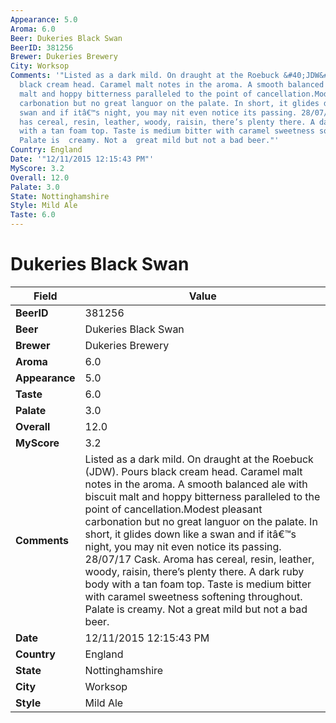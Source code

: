 ```yaml
---
Appearance: 5.0
Aroma: 6.0
Beer: Dukeries Black Swan
BeerID: 381256
Brewer: Dukeries Brewery
City: Worksop
Comments: '"Listed as a dark mild. On draught at the Roebuck &#40;JDW&#41;. Pours
  black cream head. Caramel malt notes in the aroma. A smooth balanced ale with biscuit
  malt and hoppy bitterness paralleled to the point of cancellation.Modest pleasant
  carbonation but no great languor on the palate. In short, it glides down like a
  swan and if itâ€™s night, you may nit even notice its passing. 28/07/17 Cask. Aroma
  has cereal, resin, leather, woody, raisin, there’s plenty there. A dark ruby body
  with a tan foam top. Taste is medium bitter with caramel sweetness softening throughout.
  Palate is  creamy. Not a  great mild but not a bad beer."'
Country: England
Date: '"12/11/2015 12:15:43 PM"'
MyScore: 3.2
Overall: 12.0
Palate: 3.0
State: Nottinghamshire
Style: Mild Ale
Taste: 6.0
---
```


# Dukeries Black Swan

| Field         | Value |
|---------------|-------|
| **BeerID** | 381256 |
| **Beer** | Dukeries Black Swan |
| **Brewer** | Dukeries Brewery |
| **Aroma** | 6.0 |
| **Appearance** | 5.0 |
| **Taste** | 6.0 |
| **Palate** | 3.0 |
| **Overall** | 12.0 |
| **MyScore** | 3.2 |
| **Comments** | Listed as a dark mild. On draught at the Roebuck &#40;JDW&#41;. Pours black cream head. Caramel malt notes in the aroma. A smooth balanced ale with biscuit malt and hoppy bitterness paralleled to the point of cancellation.Modest pleasant carbonation but no great languor on the palate. In short, it glides down like a swan and if itâ€™s night, you may nit even notice its passing. 28/07/17 Cask. Aroma has cereal, resin, leather, woody, raisin, there’s plenty there. A dark ruby body with a tan foam top. Taste is medium bitter with caramel sweetness softening throughout. Palate is  creamy. Not a  great mild but not a bad beer. |
| **Date** | 12/11/2015 12:15:43 PM |
| **Country** | England |
| **State** | Nottinghamshire |
| **City** | Worksop |
| **Style** | Mild Ale |

